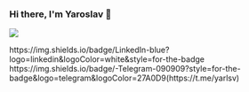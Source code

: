 ### Hi there, I'm Yaroslav 👋
![](https://leetcode-stats-six.vercel.app/api?username=user0935y&theme=dark)

<div id="badges">
https://img.shields.io/badge/LinkedIn-blue?logo=linkedin&logoColor=white&style=for-the-badge
https://img.shields.io/badge/-Telegram-090909?style=for-the-badge&logo=telegram&logoColor=27A0D9(https://t.me/yarlsv)
  
 </div>
<!--
**yarlsv/yarlsv** is a ✨ _special_ ✨ repository because its `README.md` (this file) appears on your GitHub profile.

Here are some ideas to get you started:

- 🔭 I’m currently working on ...
- 🌱 I’m currently learning ...
- 👯 I’m looking to collaborate on ...
- 🤔 I’m looking for help with ...
- 💬 Ask me about ...
- 📫 How to reach me: ...
- 😄 Pronouns: ...
- ⚡ Fun fact: ...
-->
